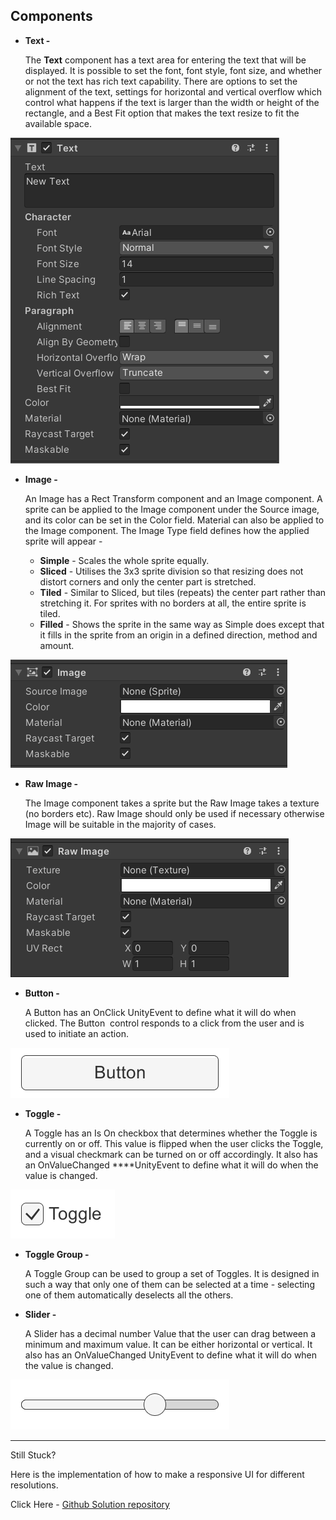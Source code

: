 ## Components

- **Text -**
    
    The **Text** component has a text area for entering the text that will be displayed. It is possible to set the font, font style, font size, and whether or not the text has rich text capability. There are options to set the alignment of the text, settings for horizontal and vertical overflow which control what happens if the text is larger than the width or height of the rectangle, and a Best Fit option that makes the text resize to fit the available space.
    

![text](Images/text.png)

- **Image -**
    
    An Image has a Rect Transform component and an Image component. A sprite can be applied to the Image component under the Source image, and its color can be set in the Color field. Material can also be applied to the Image component. The Image Type field defines how the applied sprite will appear - 
    
    - **Simple** - Scales the whole sprite equally.
    - **Sliced** - Utilises the 3x3 sprite division so that resizing does not distort corners and only the center part is stretched.
    - **Tiled** - Similar to Sliced, but tiles (repeats) the center part rather than stretching it. For sprites with no borders at all, the entire sprite is tiled.
    - **Filled** - Shows the sprite in the same way as Simple does except that it fills in the sprite from an origin in a defined direction, method and amount.

![image](Images/image.png)

- **Raw Image -**
    
    The Image component takes a sprite but the Raw Image takes a texture (no borders etc). Raw Image should only be used if necessary otherwise Image will be suitable in the majority of cases.
    

![raw image](Images/raw_image.png)

- **Button -**
    
    A Button has an OnClick UnityEvent to define what it will do when clicked. The Button
     control responds to a click from the user and is used to initiate an action.
    

![button](Images/Button.png)

- **Toggle -**
    
    A Toggle has an Is On checkbox that determines whether the Toggle is currently on or off. This value is flipped when the user clicks the Toggle, and a visual checkmark can be turned on or off accordingly. It also has an OnValueChanged ****UnityEvent to define what it will do when the value is changed.
    

![toggle](Images/toggle.png)

- **Toggle Group -**
    
    A Toggle Group can be used to group a set of Toggles. It is designed in such a way that only one of them can be selected at a time - selecting one of them automatically deselects all the others.
    
- **Slider -**
    
    A Slider has a decimal number Value that the user can drag between a minimum and maximum value. It can be either horizontal or vertical. It also has an OnValueChanged UnityEvent to define what it will do when the value is changed.
    

![slider](Images/slider.png)

---

Still Stuck?

Here is the implementation of how to make a responsive UI for different resolutions.

Click Here - [Github Solution repository](https://github.com/outscal/UI_Project/tree/Solution)

